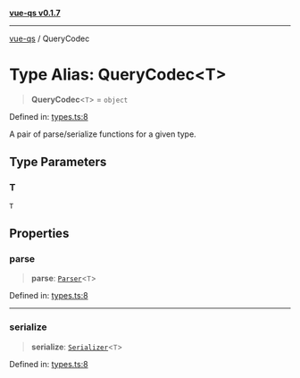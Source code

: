 [**vue-qs v0.1.7**](../README.md)

***

[vue-qs](../README.md) / QueryCodec

# Type Alias: QueryCodec\<T\>

> **QueryCodec**\<`T`\> = `object`

Defined in: [types.ts:8](https://github.com/iamsomraj/vue-qs/blob/378080a2660a9e11e7a8aeeb6d49a010f9b64ee4/src/types.ts#L8)

A pair of parse/serialize functions for a given type.

## Type Parameters

### T

`T`

## Properties

### parse

> **parse**: [`Parser`](Parser.md)\<`T`\>

Defined in: [types.ts:8](https://github.com/iamsomraj/vue-qs/blob/378080a2660a9e11e7a8aeeb6d49a010f9b64ee4/src/types.ts#L8)

***

### serialize

> **serialize**: [`Serializer`](Serializer.md)\<`T`\>

Defined in: [types.ts:8](https://github.com/iamsomraj/vue-qs/blob/378080a2660a9e11e7a8aeeb6d49a010f9b64ee4/src/types.ts#L8)
